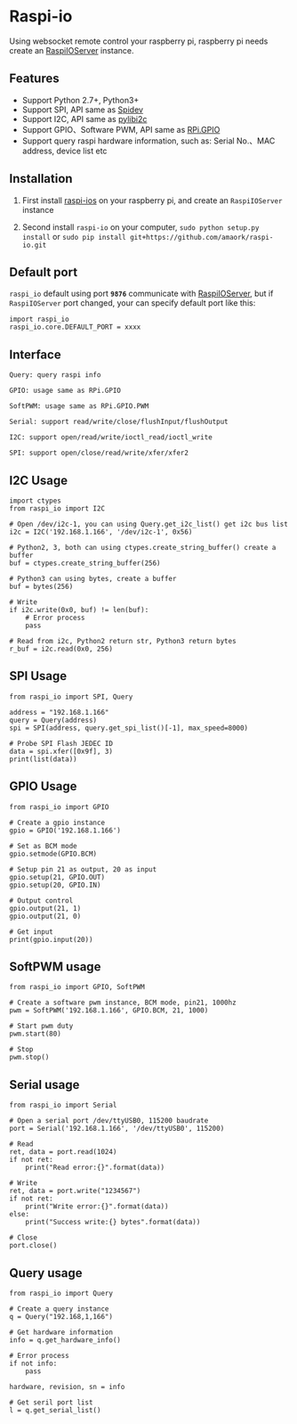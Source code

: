 Raspi-io
========
Using websocket remote control your raspberry pi, raspberry pi needs create an  [RaspiIOServer](https://github.com/amaork/raspi-ios "RaspiIOServer") instance.

## Features

- Support Python 2.7+, Python3+
- Support SPI, API same as [Spidev](https://github.com/doceme/py-spidev)
- Support I2C, API same as [pylibi2c](https://github.com/amaork/libi2c)
- Support GPIO、Software PWM, API same as [RPi.GPIO](https://sourceforge.net/projects/raspberry-gpio-python/)
- Support query raspi hardware information, such as: Serial No.、MAC address, device list etc

## Installation

1. First install [raspi-ios](https://github.com/amaork/raspi-ios) on your raspberry pi, and create an `RaspiIOServer` instance

2. Second install `raspi-io` on your computer, `sudo python setup.py install` or `sudo pip install git+https://github.com/amaork/raspi-io.git`

## Default port

`raspi_io` default using port **`9876`** communicate with [RaspiIOServer](https://github.com/amaork/raspi-ios "RaspiIOServer"), but if `RaspiIOServer` port changed, your can specify default port like this:

    import raspi_io
    raspi_io.core.DEFAULT_PORT = xxxx


## Interface

    Query: query raspi info

    GPIO: usage same as RPi.GPIO

    SoftPWM: usage same as RPi.GPIO.PWM

    Serial: support read/write/close/flushInput/flushOutput

    I2C: support open/read/write/ioctl_read/ioctl_write

    SPI: support open/close/read/write/xfer/xfer2

## I2C Usage

    import ctypes
    from raspi_io import I2C

    # Open /dev/i2c-1, you can using Query.get_i2c_list() get i2c bus list
    i2c = I2C('192.168.1.166', '/dev/i2c-1', 0x56)

    # Python2, 3, both can using ctypes.create_string_buffer() create a buffer
    buf = ctypes.create_string_buffer(256)

    # Python3 can using bytes, create a buffer
    buf = bytes(256)

    # Write
    if i2c.write(0x0, buf) != len(buf):
        # Error process
        pass

    # Read from i2c, Python2 return str, Python3 return bytes
    r_buf = i2c.read(0x0, 256)

## SPI Usage

    from raspi_io import SPI, Query

    address = "192.168.1.166"
    query = Query(address)
    spi = SPI(address, query.get_spi_list()[-1], max_speed=8000)

    # Probe SPI Flash JEDEC ID
    data = spi.xfer([0x9f], 3)
    print(list(data))


## GPIO Usage

    from raspi_io import GPIO

    # Create a gpio instance
    gpio = GPIO('192.168.1.166')

    # Set as BCM mode
    gpio.setmode(GPIO.BCM)

    # Setup pin 21 as output, 20 as input
    gpio.setup(21, GPIO.OUT)
    gpio.setup(20, GPIO.IN)

    # Output control
    gpio.output(21, 1)
    gpio.output(21, 0)

    # Get input
    print(gpio.input(20))

## SoftPWM usage

    from raspi_io import GPIO, SoftPWM

    # Create a software pwm instance, BCM mode, pin21, 1000hz
    pwm = SoftPWM('192.168.1.166', GPIO.BCM, 21, 1000)

    # Start pwm duty
    pwm.start(80)

    # Stop
    pwm.stop()

## Serial usage

    from raspi_io import Serial

    # Open a serial port /dev/ttyUSB0, 115200 baudrate
    port = Serial('192.168.1.166', '/dev/ttyUSB0', 115200)

    # Read
    ret, data = port.read(1024)
    if not ret:
        print("Read error:{}".format(data))

    # Write
    ret, data = port.write("1234567")
    if not ret:
        print("Write error:{}".format(data))
    else:
        print("Success write:{} bytes".format(data))

    # Close
    port.close()

## Query usage

    from raspi_io import Query

    # Create a query instance
    q = Query("192.168,1,166")

    # Get hardware information
    info = q.get_hardware_info()

    # Error process
    if not info:
        pass

    hardware, revision, sn = info

    # Get seril port list
    l = q.get_serial_list()

